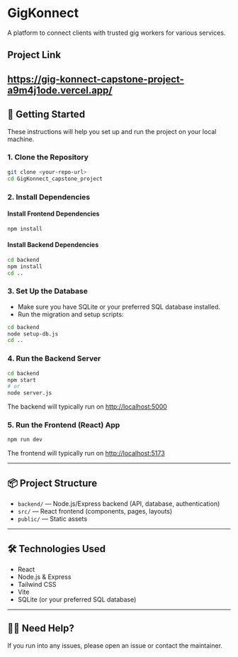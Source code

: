 # GigKonnect

A platform to connect clients with trusted gig workers for various services.

## Project Link
https://gig-konnect-capstone-project-a9m4j1ode.vercel.app/
---

## 🚀 Getting Started

These instructions will help you set up and run the project on your local machine.

### 1. **Clone the Repository**
```bash
git clone <your-repo-url>
cd GigKonnect_capstone_project
```

### 2. **Install Dependencies**

#### Install Frontend Dependencies
```bash
npm install
```

#### Install Backend Dependencies
```bash
cd backend
npm install
cd ..
```

### 3. **Set Up the Database**

- Make sure you have SQLite or your preferred SQL database installed.
- Run the migration and setup scripts:

```bash
cd backend
node setup-db.js
cd ..
```

### 4. **Run the Backend Server**
```bash
cd backend
npm start
# or
node server.js
```

The backend will typically run on [http://localhost:5000](http://localhost:5000)

### 5. **Run the Frontend (React) App**
```bash
npm run dev
```

The frontend will typically run on [http://localhost:5173](http://localhost:5173)

---

## 📦 Project Structure

- `backend/` — Node.js/Express backend (API, database, authentication)
- `src/` — React frontend (components, pages, layouts)
- `public/` — Static assets

---

## 🛠️ Technologies Used
- React
- Node.js & Express
- Tailwind CSS
- Vite
- SQLite (or your preferred SQL database)

---

## 🙋‍♂️ Need Help?
If you run into any issues, please open an issue or contact the maintainer.

